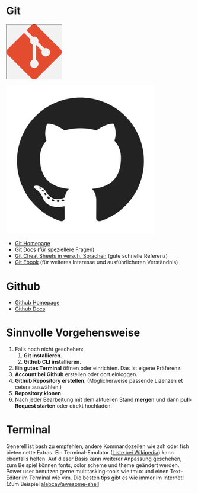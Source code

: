 # Git

<img src="logo.png" alt="logo" width="150"/>

 ![logo2](logo2.jpg)

- [Git Homepage](https://git-scm.com)
- [Git Docs](https://git-scm.com/docs) (für speziellere Fragen)
- [Git Cheat Sheets in versch. Sprachen](https://training.github.com) (gute schnelle Referenz)
- [Git Ebook](https://git-scm.com/book/en/v2) (für weiteres Interesse und ausführlicheren Verständnis)

# Github

- [Github Homepage](https://www.github.com)
- [Github Docs](https://docs.github.com/en)

# Sinnvolle Vorgehensweise

1. Falls noch nicht geschehen: 
    1. **Git installieren**.
    2. **Github CLI installieren**.
2. Ein **gutes Terminal** öffnen oder einrichten. Das ist eigene Präferenz.
3. **Account bei Github** erstellen oder dort einloggen.
4. **Github Repository erstellen**. (Möglicherweise passende Lizenzen et cetera auswählen.)
5. **Repository klonen**.
6. Nach jeder Bearbeitung mit dem aktuellen Stand **mergen** und dann **pull-Request starten** oder direkt hochladen.

# Terminal

Generell ist bash zu empfehlen, andere Kommandozeilen wie zsh oder fish bieten nette Extras.
Ein Terminal-Emulator ([Liste bei Wikipedia](https://en.m.wikipedia.org/wiki/List_of_terminal_emulators)) kann ebenfalls helfen.
Auf dieser Basis kann weiterer Anpassung geschehen, zum Beispiel können fonts, color scheme und theme geändert werden.
Power user benutzen gerne multitasking-tools wie tmux und einen Text-Editor im Terminal wie vim.
Die besten tips gibt es wie immer im Internet! (Zum Beispiel [alebcay/awesome-shell](https://github.com/alebcay/awesome-shell)
